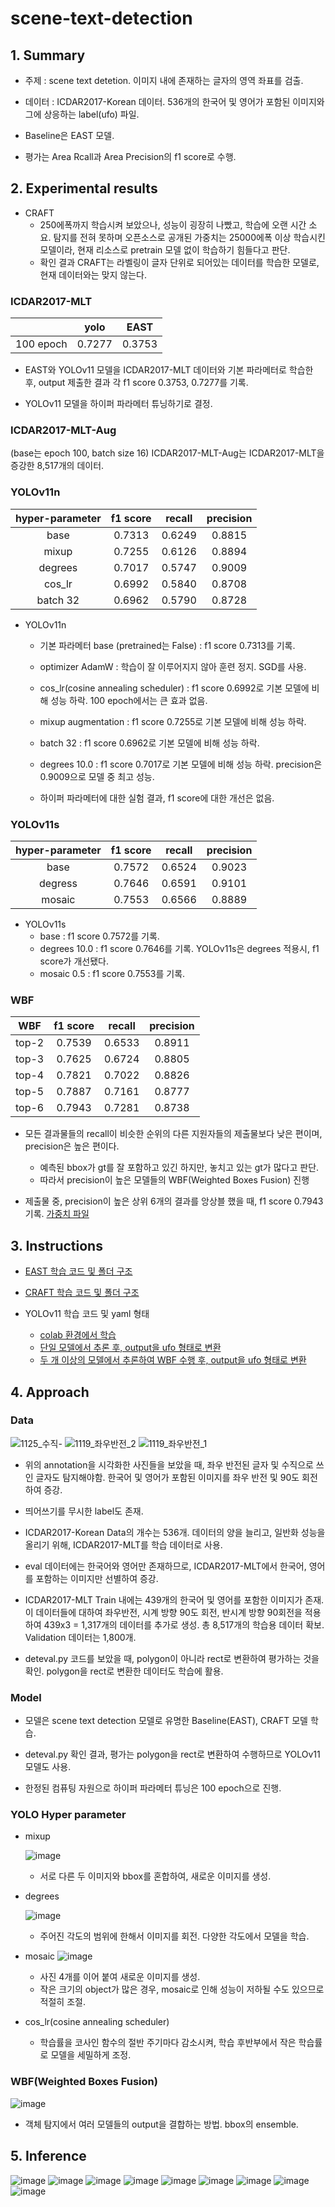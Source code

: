 # scene-text-detection


## 1. Summary

- 주제 : scene text detetion. 이미지 내에 존재하는 글자의 영역 좌표를 검출.
  
- 데이터 : ICDAR2017-Korean 데이터. 536개의 한국어 및 영어가 포함된 이미지와 그에 상응하는 label(ufo) 파일.
  
- Baseline은 EAST 모델.
  
- 평가는 Area Rcall과 Area Precision의 f1 score로 수행.
  
## 2. Experimental results
  
- CRAFT
  - 250에폭까지 학습시켜 보았으나, 성능이 굉장히 나빴고, 학습에 오랜 시간 소요. 탐지를 전혀 못하며 오픈소스로 공개된 가중치는 25000에폭 이상 학습시킨 모델이라, 현재 리소스로 pretrain 모델 없이 학습하기 힘들다고 판단.
  -  확인 결과 CRAFT는 라벨링이 글자 단위로 되어있는 데이터를 학습한 모델로, 현재 데이터와는 맞지 않는다.
  
### ICDAR2017-MLT
|    | yolo | EAST  |
|:------:|:------:|:------:|
| 100 epoch | 0.7277 | 0.3753 |
- EAST와 YOLOv11 모델을 ICDAR2017-MLT 데이터와 기본 파라메터로 학습한 후, output 제출한 결과 각 f1 score 0.3753, 0.7277를 기록.

- YOLOv11 모델을 하이퍼 파라메터 튜닝하기로 결정.
  

### ICDAR2017-MLT-Aug 

(base는 epoch 100, batch size 16)
ICDAR2017-MLT-Aug는 ICDAR2017-MLT을 증강한 8,517개의 데이터.

### YOLOv11n

|hyper-parameter| f1 score | recall  | precision | 
|:------:       |:------:  |:------: |:------:   |
|     base      |  0.7313  | 0.6249  |   0.8815  |
|     mixup     |  0.7255  | 0.6126  |   0.8894  |
|     degrees   |  0.7017  | 0.5747  |   0.9009  |
|     cos_lr    |  0.6992  | 0.5840  |   0.8708  |
|     batch 32  |  0.6962  | 0.5790  |   0.8728  |

- YOLOv11n
  - 기본 파라메터 base (pretrained는 False) : f1 score 0.7313를 기록.
 
  - optimizer AdamW : 학습이 잘 이루어지지 않아 훈련 정지. SGD를 사용.
  
  - cos_lr(cosine annealing scheduler) : f1 score 0.6992로 기본 모델에 비해 성능 하락. 100 epoch에서는 큰 효과 없음.
  
  - mixup augmentation : f1 score 0.7255로 기본 모델에 비해 성능 하락.
  
  - batch 32 : f1 score 0.6962로 기본 모델에 비해 성능 하락.
  
  - degrees 10.0 : f1 score 0.7017로 기본 모델에 비해 성능 하락. precision은 0.9009으로 모델 중 최고 성능.

  - 하이퍼 파라메터에 대한 실험 결과, f1 score에 대한 개선은 없음.

### YOLOv11s

|hyper-parameter| f1 score |   recall | precision | 
|    :------:   | :------: | :------: |:------:   |
|     base      |  0.7572  |  0.6524  | 0.9023 |
|    degress    |  0.7646  |  0.6591  | 0.9101 |
|    mosaic     |  0.7553  |  0.6566  | 0.8889 |

- YOLOv11s
   - base : f1 score 0.7572를 기록.
   - degrees 10.0 : f1 score 0.7646를 기록. YOLOv11s은 degrees 적용시, f1 score가 개선됐다.
   - mosaic 0.5 : f1 score 0.7553를 기록.
 
### WBF
|    WBF   | f1 score |   recall  | precision | 
| :------: | :------: |  :------: |:------:   |
|  top-2   |  0.7539  |   0.6533  |  0.8911   |
|  top-3   |  0.7625  |   0.6724  |  0.8805   |
|  top-4   |  0.7821  |   0.7022  |  0.8826   |
|  top-5   |  0.7887  |   0.7161  |  0.8777   |
|  top-6   |  0.7943  |   0.7281  |  0.8738   |

- 모든 결과물들의 recall이 비슷한 순위의 다른 지원자들의 제출물보다 낮은 편이며, precision은 높은 편이다.
  - 예측된 bbox가 gt를 잘 포함하고 있긴 하지만, 놓치고 있는 gt가 많다고 판단.
  - 따라서 precision이 높은 모델들의 WBF(Weighted Boxes Fusion) 진행
    
- 제출물 중, precision이 높은 상위 6개의 결과를 앙상블 했을 때, f1 score 0.7943 기록. [가중치 파일](https://www.kaggle.com/models/choisukhyoun/precision_top6)

## 3. Instructions
- [EAST 학습 코드 및 폴더 구조](https://github.com/qhfmshal/scene-text-detection/tree/main/EAST)
  
- [CRAFT 학습 코드 및 폴더 구조](https://github.com/qhfmshal/scene-text-detection/tree/main/CRAFT)
  
- YOLOv11 학습 코드 및 yaml 형태
    - [colab 환경에서 학습](https://github.com/qhfmshal/scene-text-detection/blob/main/yolo_train_colab.ipynb)
    - [단일 모델에서 추론 후, output을 ufo 형태로 변환](https://github.com/qhfmshal/scene-text-detection/blob/main/yolo_infer_ufo.ipynb)
    - [두 개 이상의 모델에서 추론하여 WBF 수행 후, output을 ufo 형태로 변환](https://github.com/qhfmshal/scene-text-detection/blob/main/yolo_WBF.ipynb)
      
## 4. Approach
### Data
  
  ![1125_수직-](https://github.com/user-attachments/assets/03af9419-307d-48f6-8cb5-9e6c3bb6dace)
  ![1119_좌우반전_2](https://github.com/user-attachments/assets/188f3409-0ae8-4e0a-9c5e-291b1c57e88a)
  ![1119_좌우반전_1](https://github.com/user-attachments/assets/2df26729-6aab-4386-9271-6d8964b43142)

- 위의 annotation을 시각화한 사진들을 보았을 때, 좌우 반전된 글자 및 수직으로 쓰인 글자도 탐지해야함. 한국어 및 영어가 포함된 이미지를 좌우 반전 및 90도 회전하여 증강.

- 띄어쓰기를 무시한 label도 존재.
  
- ICDAR2017-Korean Data의 개수는 536개. 데이터의 양을 늘리고, 일반화 성능을 올리기 위해, ICDAR2017-MLT를 학습 데이터로 사용.
  
- eval 데이터에는 한국어와 영어만 존재하므로, ICDAR2017-MLT에서 한국어, 영어를 포함하는 이미지만 선별하여 증강.
  
- ICDAR2017-MLT Train 내에는 439개의 한국어 및 영어를 포함한 이미지가 존재. 이 데이터들에 대하여 좌우반전, 시계 방향 90도 회전, 반시계 방향 90회전을 적용하여 439x3 = 1,317개의 데이터를 추가로 생성. 총 8,517개의 학습용 데이터 확보. Validation 데이터는 1,800개.

- deteval.py 코드를 보았을 때, polygon이 아니라 rect로 변환하여 평가하는 것을 확인. polygon을 rect로 변환한 데이터도 학습에 활용.

### Model
- 모델은 scene text detection 모델로 유명한 Baseline(EAST), CRAFT 모델 학습.

- deteval.py 확인 결과, 평가는 polygon을 rect로 변환하여 수행하므로 YOLOv11 모델도 사용.

- 한정된 컴퓨팅 자원으로 하이퍼 파라메터 튜닝은 100 epoch으로 진행.

### YOLO Hyper parameter
- mixup

  ![image](https://github.com/user-attachments/assets/67e1f4b9-e826-4b2c-b051-b7da6e604e30)
  - 서로 다른 두 이미지와 bbox를 혼합하여, 새로운 이미지를 생성.
  
- degrees
  
  ![image](https://github.com/user-attachments/assets/757fd13d-e547-4d8d-8194-8f9450ab31be)

  - 주어진 각도의 범위에 한해서 이미지를 회전. 다양한 각도에서 모델을 학습.
    
- mosaic
  ![image](https://github.com/user-attachments/assets/e6e56c6e-8707-4d76-8904-4d1ea9cd5aa2)
  - 사진 4개를 이어 붙여 새로운 이미지를 생성.
  - 작은 크기의 object가 많은 경우, mosaic로 인해 성능이 저하될 수도 있으므로 적절히 조절.
  
- cos_lr(cosine annealing scheduler)
  - 학습률을 코사인 함수의 절반 주기마다 감소시켜, 학습 후반부에서 작은 학습률로 모델을 세밀하게 조정.

### WBF(Weighted Boxes Fusion)
![image](https://github.com/user-attachments/assets/45aad01f-3632-4566-bc5f-a71646c76f84)

- 객체 탐지에서 여러 모델들의 output을 결합하는 방법. bbox의 ensemble.

## 5. Inference

![image](https://github.com/user-attachments/assets/9ed88fc6-ee02-40dc-97f2-590055abfb03)
![image](https://github.com/user-attachments/assets/03ffc7b1-a5e2-4182-9a1a-0ad1b68e63a1)
![image](https://github.com/user-attachments/assets/0e2cde70-37b5-4dbb-ba92-4c3ae78a2849)
![image](https://github.com/user-attachments/assets/b808d888-0b4a-4101-8b4b-6ceb41f11938)
![image](https://github.com/user-attachments/assets/b836637c-1c0e-4e92-8cf9-32a4f5aa2167)
![image](https://github.com/user-attachments/assets/4f7adf47-39f7-44cf-b268-f5b4f58567b3)
![image](https://github.com/user-attachments/assets/031487a7-38e7-4468-8a7e-8cfa50b3eb07)
![image](https://github.com/user-attachments/assets/1bae20e3-4560-4083-9e8f-88c8ef863577)
![image](https://github.com/user-attachments/assets/bce539a4-70aa-40e6-bcb1-a4caca671097)

